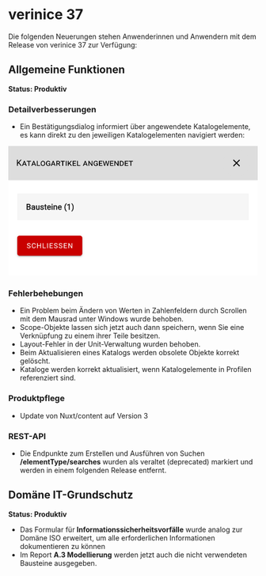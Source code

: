 <!-- © 2025 The Project Contributors - see AUTHORS.txt -->
# verinice 37

Die folgenden Neuerungen stehen Anwenderinnen und Anwendern mit dem Release von verinice 37 zur Verfügung:

## Allgemeine Funktionen

**Status: Produktiv**

### Detailverbesserungen

- Ein Bestätigungsdialog informiert über angewendete Katalogelemente, es kann direkt zu den jeweiligen Katalogelementen navigiert werden:

![Angewendete Katalogelemente](/assets/release-notes/verinice-37-catalog.de.png)

### Fehlerbehebungen

- Ein Problem beim Ändern von Werten in Zahlenfeldern durch Scrollen mit dem Mausrad unter Windows wurde behoben.
- Scope-Objekte lassen sich jetzt auch dann speichern, wenn Sie eine Verknüpfung zu einem ihrer Teile besitzen.
- Layout-Fehler in der Unit-Verwaltung wurden behoben.
- Beim Aktualisieren eines Katalogs werden obsolete Objekte korrekt gelöscht.
- Kataloge werden korrekt aktualisiert, wenn Katalogelemente in Profilen referenziert sind.

### Produktpflege

- Update von Nuxt/content auf Version 3

### REST-API

- Die Endpunkte zum Erstellen und Ausführen von Suchen **/elementType/searches** wurden als veraltet (deprecated) markiert und werden in einem folgenden Release entfernt.

## Domäne IT-Grundschutz

**Status: Produktiv**

- Das Formular für **Informationssicherheitsvorfälle** wurde analog zur Domäne ISO erweitert, um alle erforderlichen Informationen dokumentieren zu können
- Im Report **A.3 Modellierung** werden jetzt auch die nicht verwendeten Bausteine ausgegeben.

